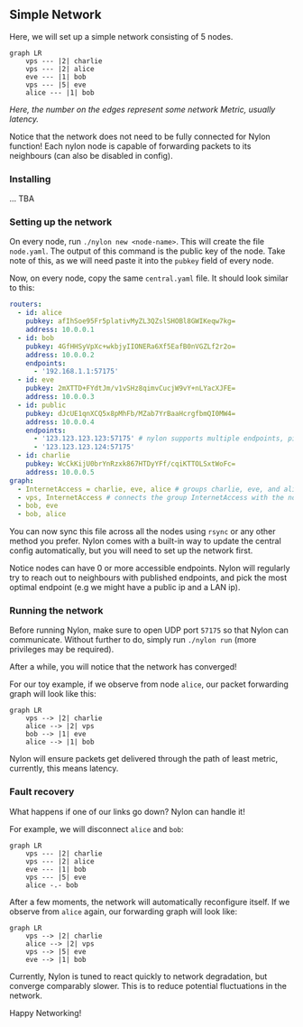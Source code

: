 ## Simple Network

Here, we will set up a simple network consisting of 5 nodes.

```mermaid
graph LR
    vps --- |2| charlie
    vps --- |2| alice
    eve --- |1| bob
    vps --- |5| eve
    alice --- |1| bob
```

*Here, the number on the edges represent some network Metric, usually latency.*

Notice that the network does not need to be fully connected for Nylon function! Each nylon node is capable of forwarding packets to its neighbours (can also be disabled in config).

### Installing

... TBA

### Setting up the network

On every node, run `./nylon new <node-name>`. This will create the file `node.yaml`. The output of this command is the public key of the node. Take note of this, as we will need paste it into the `pubkey` field of every node.

Now, on every node, copy the same `central.yaml` file. It should look similar to this:
```yaml
routers:
  - id: alice
    pubkey: afIhSoe95Fr5plativMyZL3QZslSHOBl8GWIKeqw7kg=
    address: 10.0.0.1
  - id: bob
    pubkey: 4GfHHSyVpXc+wkbjyIIONERa6Xf5EafB0nVGZLf2r2o=
    address: 10.0.0.2
    endpoints:
      - '192.168.1.1:57175'
  - id: eve
    pubkey: 2mXTTD+FYdtJm/v1vSHz8qimvCucjW9vY+nLYacXJFE=
    address: 10.0.0.3
  - id: public
    pubkey: dJcUE1qnXCQ5x8pMhFb/MZab7YrBaaHcrgfbmQI0MW4=
    address: 10.0.0.4
    endpoints:
      - '123.123.123.123:57175' # nylon supports multiple endpoints, picking the best endpoint dynamically
      - '123.123.123.124:57175'
  - id: charlie
    pubkey: WcCkKijU0brYnRzxk867HTDyYFf/cqiKTTOLSxtWoFc=
    address: 10.0.0.5
graph:
  - InternetAccess = charlie, eve, alice # groups charlie, eve, and alice which all have internet access together
  - vps, InternetAccess # connects the group InternetAccess with the node vps
  - bob, eve
  - bob, alice
```

You can now sync this file across all the nodes using `rsync` or any other method you prefer. Nylon comes with a built-in way to update the central config automatically, but you will need to set up the network first.

Notice nodes can have 0 or more accessible endpoints. Nylon will regularly try to reach out to neighbours with published endpoints, and pick the most optimal endpoint (e.g we might have a public ip and a LAN ip).

### Running the network

Before running Nylon, make sure to open UDP port `57175` so that Nylon can communicate. Without further to do, simply run `./nylon run` (more privileges may be required).

After a while, you will notice that the network has converged!

For our toy example, if we observe from node `alice`, our packet forwarding graph will look like this:

```mermaid
graph LR
    vps --> |2| charlie
    alice --> |2| vps
    bob --> |1| eve
    alice --> |1| bob
```

Nylon will ensure packets get delivered through the path of least metric, currently, this means latency.

### Fault recovery

What happens if one of our links go down? Nylon can handle it!

For example, we will disconnect `alice` and `bob`:

```mermaid
graph LR
    vps --- |2| charlie
    vps --- |2| alice
    eve --- |1| bob
    vps --- |5| eve
    alice -.- bob
```

After a few moments, the network will automatically reconfigure itself. If we observe from `alice` again, our forwarding graph will look like:

```mermaid
graph LR
    vps --> |2| charlie
    alice --> |2| vps
    vps --> |5| eve
    eve --> |1| bob
```

Currently, Nylon is tuned to react quickly to network degradation, but converge comparably slower. This is to reduce potential fluctuations in the network.

Happy Networking!
